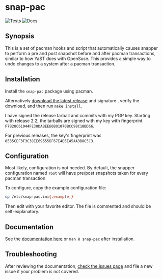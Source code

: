 # snap-pac

![Tests](https://github.com/wesbarnett/snap-pac/workflows/Tests/badge.svg)
![Docs](https://github.com/wesbarnett/snap-pac/workflows/Docs/badge.svg)

## Synopsis

This is a set of pacman hooks and script that automatically causes snapper to
perform a pre and post snapshot before and after pacman transactions, similar to
how YaST does with OpenSuse. This provides a simple way to undo changes to a
system after a pacman transaction.

## Installation

Install the `snap-pac` package using pacman.

Alternatively [download the latest release] and signature , verify the download, and
then run `make install`.

I have signed the release tarball and commits with my PGP key.  Starting with release
2.2, the tarballs are signed with my key with fingerprint
`F7B28C61944FE30DABEEB0B01070BCC98C18BD66`.

For previous releases, the key's fingerprint was
`8535CEF3F3C38EE69555BF67E4B5E45AA3B8C5C3`.

## Configuration

Most likely, configuration is not needed. By default, the snapper configuration named
`root` will have pre/post snapshots taken for every pacman transaction.

To configure, copy the example configuration file:

```bash
cp /etc/snap-pac.ini{.example,}
```

Then edit with your favorite editor. The file is commented and should be
self-explanatory.

## Documentation

See the [documentation here](https://wesbarnett.github.io/snap-pac/) or `man 8 snap-pac`
after installation.

## Troubleshooting

After reviewing the documentation, [check the issues page] and file a new issue if your
problem is not covered.

[download the latest release]: https://github.com/wesbarnett/snap-pac/releases
[check the issues page]: https://github.com/wesbarnett/snap-pac/issues
